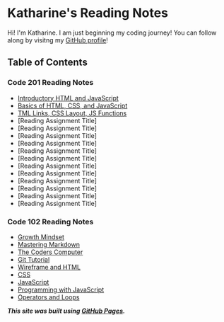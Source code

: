 # Katharine's Reading Notes

Hi! I'm Katharine. I am just beginning my coding journey! You can follow along by visitng my [GitHub profile](https://github.com/kath-a-rine)!

## Table of Contents

### Code 201 Reading Notes

* [Introductory HTML and JavaScript](class-01.md)
* [Basics of HTML, CSS, and JavaScript](/201/class-02.md)
* [TML Links, CSS Layout, JS Functions](201/class-04.md)
* [Reading Assignment Title]
* [Reading Assignment Title]
* [Reading Assignment Title]
* [Reading Assignment Title]
* [Reading Assignment Title]
* [Reading Assignment Title]
* [Reading Assignment Title]
* [Reading Assignment Title]
* [Reading Assignment Title]
* [Reading Assignment Title]
* [Reading Assignment Title]
* [Reading Assignment Title]

### Code 102 Reading Notes
* [Growth Mindset](read-01b.md)
* [Mastering Markdown](read-01.md)
* [The Coders Computer](read-02.md)
* [Git Tutorial](read-03.md)
* [Wireframe and HTML](read-04.md)
* [CSS](read-05.md)
* [JavaScript](read-06.md)
* [Programming with JavaScript](read-07.md)
* [Operators and Loops](read-08.md)

***This site was built using [GitHub Pages](https://pages.github.com/).***

